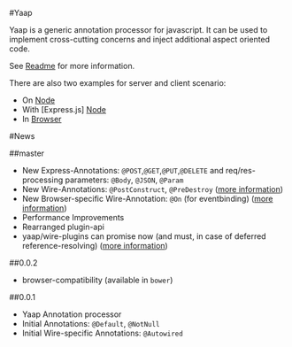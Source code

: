 #Yaap

Yaap is a generic annotation processor for javascript. It can be used to implement cross-cutting concerns and inject additional aspect oriented code.

See [Readme](yaap) for more information.


There are also two examples for server and client scenario:

* On [Node](node-example)
* With [Express.js] [Node](express-example)
* In [Browser](browser-example)


#News


##master
* New Express-Annotations: `@POST`,`@GET`,`@PUT`,`@DELETE` and req/res-processing parameters: `@Body`, `@JSON`, `@Param`
* New Wire-Annotations: `@PostConstruct`, `@PreDestroy` ([more information](yaap/docs/annotation.md))
* New Browser-specific Wire-Annotation: `@On` (for eventbinding) ([more information](yaap/docs/annotation.md))
* Performance Improvements
* Rearranged plugin-api
* yaap/wire-plugins can promise now (and must, in case of deferred reference-resolving) ([more information](yaap/docs/processors.md))


##0.0.2
* browser-compatibility (available in `bower`)

##0.0.1
* Yaap Annotation processor
* Initial Annotations: `@Default`, `@NotNull`
* Initial Wire-specific Annotations: `@Autowired` 
